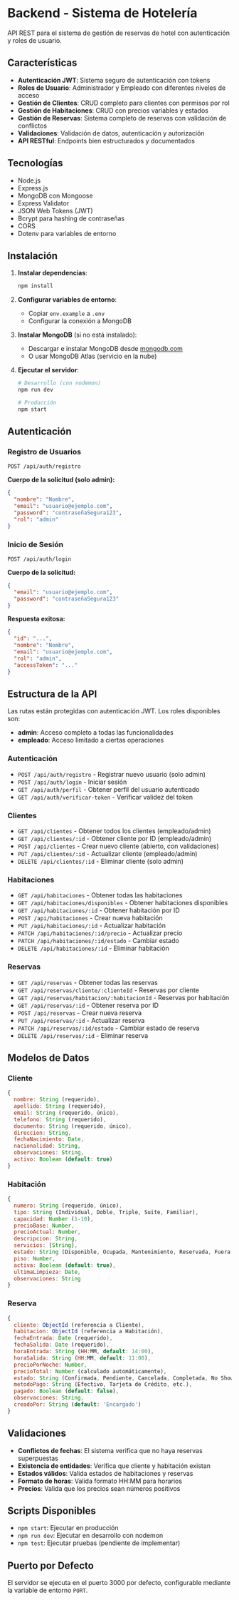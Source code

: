 # Backend - Sistema de Hotelería

API REST para el sistema de gestión de reservas de hotel con autenticación y roles de usuario.

## Características

- **Autenticación JWT**: Sistema seguro de autenticación con tokens
- **Roles de Usuario**: Administrador y Empleado con diferentes niveles de acceso
- **Gestión de Clientes**: CRUD completo para clientes con permisos por rol
- **Gestión de Habitaciones**: CRUD con precios variables y estados
- **Gestión de Reservas**: Sistema completo de reservas con validación de conflictos
- **Validaciones**: Validación de datos, autenticación y autorización
- **API RESTful**: Endpoints bien estructurados y documentados

## Tecnologías

- Node.js
- Express.js
- MongoDB con Mongoose
- Express Validator
- JSON Web Tokens (JWT)
- Bcrypt para hashing de contraseñas
- CORS
- Dotenv para variables de entorno

## Instalación

1. **Instalar dependencias**:
   ```bash
   npm install
   ```

2. **Configurar variables de entorno**:
   - Copiar `env.example` a `.env`
   - Configurar la conexión a MongoDB

3. **Instalar MongoDB** (si no está instalado):
   - Descargar e instalar MongoDB desde [mongodb.com](https://www.mongodb.com/try/download/community)
   - O usar MongoDB Atlas (servicio en la nube)

4. **Ejecutar el servidor**:
   ```bash
   # Desarrollo (con nodemon)
   npm run dev
   
   # Producción
   npm start
   ```

## Autenticación

### Registro de Usuarios
```
POST /api/auth/registro
```
**Cuerpo de la solicitud (solo admin):**
```json
{
  "nombre": "Nombre",
  "email": "usuario@ejemplo.com",
  "password": "contraseñaSegura123",
  "rol": "admin"
}
```

### Inicio de Sesión
```
POST /api/auth/login
```
**Cuerpo de la solicitud:**
```json
{
  "email": "usuario@ejemplo.com",
  "password": "contraseñaSegura123"
}
```
**Respuesta exitosa:**
```json
{
  "id": "...",
  "nombre": "Nombre",
  "email": "usuario@ejemplo.com",
  "rol": "admin",
  "accessToken": "..."
}
```

## Estructura de la API

Las rutas están protegidas con autenticación JWT. Los roles disponibles son:
- **admin**: Acceso completo a todas las funcionalidades
- **empleado**: Acceso limitado a ciertas operaciones

### Autenticación
- `POST /api/auth/registro` - Registrar nuevo usuario (solo admin)
- `POST /api/auth/login` - Iniciar sesión
- `GET /api/auth/perfil` - Obtener perfil del usuario autenticado
- `GET /api/auth/verificar-token` - Verificar validez del token

### Clientes
- `GET /api/clientes` - Obtener todos los clientes (empleado/admin)
- `GET /api/clientes/:id` - Obtener cliente por ID (empleado/admin)
- `POST /api/clientes` - Crear nuevo cliente (abierto, con validaciones)
- `PUT /api/clientes/:id` - Actualizar cliente (empleado/admin)
- `DELETE /api/clientes/:id` - Eliminar cliente (solo admin)

### Habitaciones
- `GET /api/habitaciones` - Obtener todas las habitaciones
- `GET /api/habitaciones/disponibles` - Obtener habitaciones disponibles
- `GET /api/habitaciones/:id` - Obtener habitación por ID
- `POST /api/habitaciones` - Crear nueva habitación
- `PUT /api/habitaciones/:id` - Actualizar habitación
- `PATCH /api/habitaciones/:id/precio` - Actualizar precio
- `PATCH /api/habitaciones/:id/estado` - Cambiar estado
- `DELETE /api/habitaciones/:id` - Eliminar habitación

### Reservas
- `GET /api/reservas` - Obtener todas las reservas
- `GET /api/reservas/cliente/:clienteId` - Reservas por cliente
- `GET /api/reservas/habitacion/:habitacionId` - Reservas por habitación
- `GET /api/reservas/:id` - Obtener reserva por ID
- `POST /api/reservas` - Crear nueva reserva
- `PUT /api/reservas/:id` - Actualizar reserva
- `PATCH /api/reservas/:id/estado` - Cambiar estado de reserva
- `DELETE /api/reservas/:id` - Eliminar reserva

## Modelos de Datos

### Cliente
```javascript
{
  nombre: String (requerido),
  apellido: String (requerido),
  email: String (requerido, único),
  telefono: String (requerido),
  documento: String (requerido, único),
  direccion: String,
  fechaNacimiento: Date,
  nacionalidad: String,
  observaciones: String,
  activo: Boolean (default: true)
}
```

### Habitación
```javascript
{
  numero: String (requerido, único),
  tipo: String (Individual, Doble, Triple, Suite, Familiar),
  capacidad: Number (1-10),
  precioBase: Number,
  precioActual: Number,
  descripcion: String,
  servicios: [String],
  estado: String (Disponible, Ocupada, Mantenimiento, Reservada, Fuera de servicio),
  piso: Number,
  activa: Boolean (default: true),
  ultimaLimpieza: Date,
  observaciones: String
}
```

### Reserva
```javascript
{
  cliente: ObjectId (referencia a Cliente),
  habitacion: ObjectId (referencia a Habitación),
  fechaEntrada: Date (requerido),
  fechaSalida: Date (requerido),
  horaEntrada: String (HH:MM, default: 14:00),
  horaSalida: String (HH:MM, default: 11:00),
  precioPorNoche: Number,
  precioTotal: Number (calculado automáticamente),
  estado: String (Confirmada, Pendiente, Cancelada, Completada, No Show),
  metodoPago: String (Efectivo, Tarjeta de Crédito, etc.),
  pagado: Boolean (default: false),
  observaciones: String,
  creadoPor: String (default: 'Encargado')
}
```

## Validaciones

- **Conflictos de fechas**: El sistema verifica que no haya reservas superpuestas
- **Existencia de entidades**: Verifica que cliente y habitación existan
- **Estados válidos**: Valida estados de habitaciones y reservas
- **Formato de horas**: Valida formato HH:MM para horarios
- **Precios**: Valida que los precios sean números positivos

## Scripts Disponibles

- `npm start`: Ejecutar en producción
- `npm run dev`: Ejecutar en desarrollo con nodemon
- `npm test`: Ejecutar pruebas (pendiente de implementar)

## Puerto por Defecto

El servidor se ejecuta en el puerto 3000 por defecto, configurable mediante la variable de entorno `PORT`. 